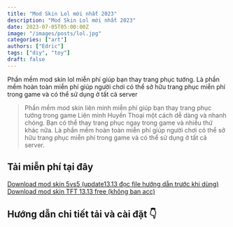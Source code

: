```yaml
---
title: "Mod Skin Lol mới nhất 2023"
description: "Mod Skin Lol mới nhất 2023"
date: 2023-07-05T05:00:00Z
image: "/images/posts/lol.jpg"
categories: ["art"]
authors: ["Edric"]
tags: ["diy", "toy"]
draft: false
---
```


Phần mềm mod skin lol miễn phí giúp bạn thay trang phục tướng. Là phần mềm hoàn toàn miễn phí giúp người chơi có thể sở hữu trang phục miễn phí trong game và có thể sử dụng ở tất cả server

> Phần mềm mod skin liên minh miễn phí giúp bạn thay trang phục tướng trong game Liên minh Huyền Thoại một cách dễ dàng và nhanh chóng. Bạn có thể thay trang phục ngay trong game và nhiều thứ khác nữa. Là phần mềm hoàn toàn miễn phí giúp người chơi có thể sở hữu trang phục miễn phí trong game và có thể sử dụng ở tất cả server.

## Tải miễn phí tại đây
<!-- [Click me](https://example.com){: style={"background-color: #ff0000; color: #ffffff; padding: 10px;"}}
<button style={{color: "red", border: '2px solid black'}} type="button">Click Me</button> -->

<div style={{display: "flex", flexWrap: "wrap",}}>
    <div class="single-product-form" style={{marginBottom: "20px"}}>
    <a 
    style={{backgroundColor: "#F28123", 
    padding: "10px 20px", 
    borderRadius: "50px",
    color: "#fff", 
    cursor: "pointer",
    textDecoration: "none"}} 
    href="https://web1s.info/MOD5v5" target="_blank">Download mod skin 5vs5 (update13.13 đọc file hướng dẫn trước khi dùng)
    </a>
</div>

<div class="single-product-form" style={{marginBottom: "20px"}}>
    <a 
    style={{backgroundColor: "#F28123", 
    padding: "10px 20px", 
    borderRadius: "50px",
    color: "#fff", 
    cursor: "pointer",
    textDecoration: "none"}} 
    href="https://web1s.info/MTFT" target="_blank">Download mod skin TFT 13.13 free (không ban acc)
    </a>
</div>
</div>


## Hướng dẫn chi tiết tải và cài đặt 👇
###
<!-- <div class='embed-container'>
    <iframe src='https://www.youtube.com/embed/lPdYUKx6gfc' width="840" height="480" frameborder='0' allow="autoplay; encrypted-media" allowfullscreen></iframe>
</div> -->